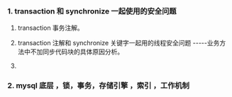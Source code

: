 

###  

### 1.  transaction 和 synchronize 一起使用的安全问题

1. transaction 事务注解。
2. transaction 注解和 synchronize 关键字一起用的线程安全问题  -----业务方法中不加同步代码块的具体原因分析。

1. 

###  2.  mysql 底层 ，锁，事务，存储引擎 ，索引 ，工作机制

